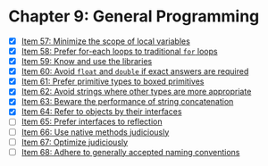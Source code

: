 # Chapter 9: General Programming

- [x] [Item 57: Minimize the scope of local variables](./item57)
- [x] [Item 58: Prefer for-each loops to traditional `for` loops](./item58)
- [x] [Item 59: Know and use the libraries](./item59)
- [x] [Item 60: Avoid `float` and `double` if exact answers are required](./item60)
- [x] [Item 61: Prefer primitive types to boxed primitives](./item61)
- [x] [Item 62: Avoid strings where other types are more appropriate](./item62)
- [x] [Item 63: Beware the performance of string concatenation](./item63)
- [x] [Item 64: Refer to objects by their interfaces](./item64)
- [ ] [Item 65: Prefer interfaces to reflection](./item65)
- [ ] [Item 66: Use native methods judiciously](./item66)
- [ ] [Item 67: Optimize judiciously](./item67)
- [ ] [Item 68: Adhere to generally accepted naming conventions](./item68)
